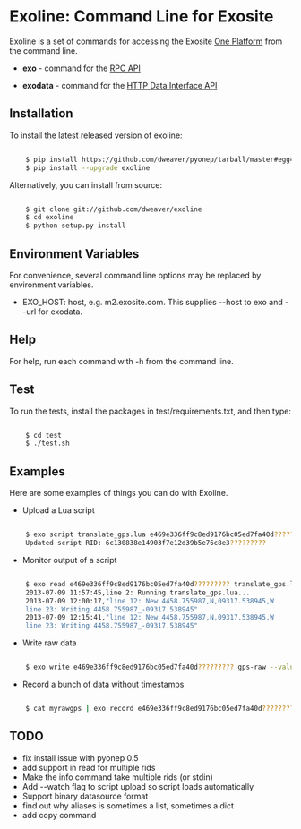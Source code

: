 Exoline: Command Line for Exosite
=================================

Exoline is a set of commands for accessing the Exosite [One Platform](http://exosite.com/products/onep) from the command line.

- **exo** - command for the [RPC API](http://developers.exosite.com/display/OP/Remote+Procedure+Call+API)

- **exodata** - command for the [HTTP Data Interface API](http://developers.exosite.com/display/OP/HTTP+Data+Interface+API)


Installation 
------------

To install the latest released version of exoline:

```bash

    $ pip install https://github.com/dweaver/pyonep/tarball/master#egg=onepv1lib-0.5
    $ pip install --upgrade exoline
```

Alternatively, you can install from source:

```bash

    $ git clone git://github.com/dweaver/exoline
    $ cd exoline
    $ python setup.py install
```



Environment Variables
---------------------

For convenience, several command line options may be replaced by environment variables.

* EXO\_HOST: host, e.g. m2.exosite.com. This supplies --host to exo and --url for exodata.


Help 
----

For help, run each command with -h from the command line.


Test
----

To run the tests, install the packages in test/requirements.txt, and then type:

```bash

    $ cd test
    $ ./test.sh
```

Examples
--------

Here are some examples of things you can do with Exoline.

* Upload a Lua script

```bash

    $ exo script translate_gps.lua e469e336ff9c8ed9176bc05ed7fa40d?????????     
    Updated script RID: 6c130838e14903f7e12d39b5e76c8e3?????????
```

* Monitor output of a script

```bash

    $ exo read e469e336ff9c8ed9176bc05ed7fa40d????????? translate_gps.lua --follow 
    2013-07-09 11:57:45,line 2: Running translate_gps.lua...
    2013-07-09 12:00:17,"line 12: New 4458.755987,N,09317.538945,W
    line 23: Writing 4458.755987_-09317.538945"
    2013-07-09 12:15:41,"line 12: New 4458.755987,N,09317.538945,W
    line 23: Writing 4458.755987_-09317.538945"
```

* Write raw data

```bash

    $ exo write e469e336ff9c8ed9176bc05ed7fa40d????????? gps-raw --value=4458.755987,N,09317.538945,W
```

* Record a bunch of data without timestamps

```bash

    $ cat myrawgps | exo record e469e336ff9c8ed9176bc05ed7fa40d????????? gps-raw - 
```

TODO
----

- fix install issue with pyonep 0.5
- add support in read for multiple rids
- Make the info command take multiple rids (or stdin)
- Add --watch flag to script upload so script loads automatically
- Support binary datasource format
- find out why aliases is sometimes a list, sometimes a dict
- add copy command
